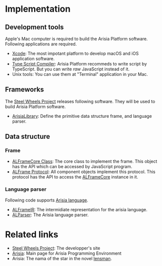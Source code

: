 # Implementation

## Development tools
Apple's Mac computer is required to build the Arisia Platform software. 
Following applications are required.

* [Xcode](https://developer.apple.com/xcode/resources/): The most impotant platform to develop macOS and iOS application software.
* [Type Script Compiler](https://www.typescriptlang.org): Arisia Platform recommeds to write script by TypeScript. But you can write *raw* JavaScript instead of it.
* Unix tools: You can use them at "Terminal" application in your Mac.

## Frameworks 
The [Steel Wheels Project](https://github.com/steelwheels) releases following software. They will be used to build Arisia Platform software.

* [ArisiaLibrary](https://github.com/steelwheels/Arisia/blob/main/ArisiaLibrary/README.md): Define the primitive data structure frame, and language parser.

## Data structure
### Frame
* [ALFrameCore Class](https://github.com/steelwheels/Arisia/blob/main/ArisiaLibrary/Source/Frame/ALFrameCore.swift): The core class to implement the frame. This object has the API which can be accessed by JavaScript program.
* [ALFrame Protocol](https://github.com/steelwheels/Arisia/blob/main/ArisiaLibrary/Source/Frame/ALFrame.swift): All component objects implement this protocol. This protocol has the API to access the [ALFrameCore](https://github.com/steelwheels/Arisia/blob/main/ArisiaLibrary/Source/Frame/ALFrameCore.swift) instance in it.

### Language parser
Following code supports [Arisia language](https://github.com/steelwheels/Arisia/blob/main/Document/arisia-lang.md).
* [ALFrameIR](https://github.com/steelwheels/Arisia/blob/main/ArisiaLibrary/Source/Language/ALIFrameIR.swift): The intermidiate representation for the arisia language.
* [ALParser](https://github.com/steelwheels/Arisia/blob/main/ArisiaLibrary/Source/Parser/ALParser.swift): The Arisia language parser.

# Related links
* [Steel Wheels Project](https://github.com/steelwheels): The developper's site
* [Arisia](https://github.com/steelwheels/Arisia/README.md): Main page for Arisia Programming Environment
* Arisia: The nama of the star in the novel [lensman](https://en.wikipedia.org/wiki/Lensman_series).

